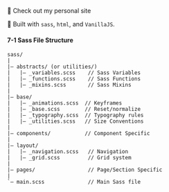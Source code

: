 :dancer: Check out my personal site

:wrench: Built with `sass`, `html`, and `VanillaJS`.

#### 7-1 Sass File Structure

    sass/
    |
    |– abstracts/ (or utilities/)
    |   |– _variables.scss    // Sass Variables
    |   |– _functions.scss    // Sass Functions
    |   |– _mixins.scss       // Sass Mixins
    |
    |– base/
    |   |– _animations.scss  // Keyframes
    |   |– _base.scss        // Reset/normalize
    |   |– _typography.scss  // Typography rules
    |   |– _utilities.scss   // Size Conventions
    |
    |– components/           // Component Specific
    |
    |– layout/
    |   |– _navigation.scss   // Navigation
    |   |– _grid.scss         // Grid system
    |
    |– pages/                 // Page/Section Specific
    |
    `– main.scss              // Main Sass file

